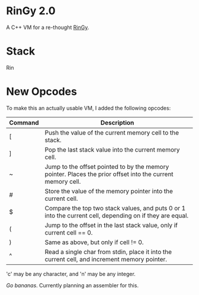 # RinGy 2.0
A C++ VM for a re-thought [RinGy](https://esolangs.org/wiki/RinGy).

# Stack
Rin

# New Opcodes
To make this an actually usable VM, I added the following opcodes:

| Command    | Description 
| ---------- | ----------  
| [          | Push the value of the current memory cell to the stack.
| ]          | Pop the last stack value into the current memory cell.
| ~          | Jump to the offset pointed to by the memory pointer. Places the prior offset into the current memory cell.
| #          | Store the value of the memory pointer into the current cell.
| $          | Compare the top two stack values, and puts 0 or 1 into the current cell, depending on if they are equal.
| (          | Jump to the offset in the last stack value, only if current cell == 0.
| )          | Same as above, but only if cell != 0.
| ^          | Read a single char from stdin, place it into the current cell, and increment memory pointer.

'c' may be any character, and 'n' may be any integer.

*Go bananas*. Currently planning an assembler for this.
